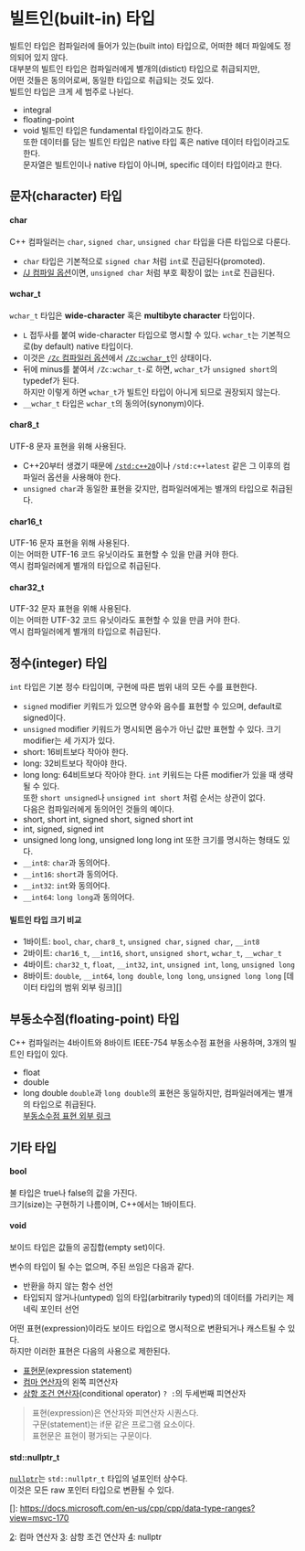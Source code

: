 # 빌트인(built-in) 타입
빌트인 타입은 컴파일러에 들어가 있는(built into) 타입으로, 어떠한 헤더 파일에도 정의되어 있지 않다.  
대부분의 빌트인 타입은 컴파일러에게 별개의(distict) 타입으로 취급되지만,  
어떤 것들은 동의어로써, 동일한 타입으로 취급되는 것도 있다.  
빌트인 타입은 크게 세 범주로 나뉜다.
- integral
- floating-point
- void
빌트인 타입은 fundamental 타입이라고도 한다.  
또한 데이터를 담는 빌트인 타입은 native 타입 혹은 native 데이터 타입이라고도 한다.  
문자열은 빌트인이나 native 타입이 아니며, specific 데이터 타입이라고 한다.

## 문자(character) 타입
#### char
C++ 컴파일러는 `char`, `signed char`, `unsigned char` 타입을 다른 타입으로 다룬다.
- `char` 타입은 기본적으로 `signed char` 처럼 `int`로 진급된다(promoted).
- [/J 컴파일 옵션][1]이면, `unsigned char` 처럼 부호 확장이 없는 `int`로 진급된다.
#### wchar_t
`wchar_t` 타입은 **wide-character** 혹은 **multibyte character** 타입이다.  
- `L` 접두사를 붙여 wide-character 타입으로 명시할 수 있다.
`wchar_t`는 기본적으로(by default) native 타입이다.
- 이것은 [`/Zc` 컴파일러 옵션][2]에서 [`/Zc:wchar_t`][3]인 상태이다.
- 뒤에 minus를 붙여서 `/Zc:wchar_t-`로 하면, `wchar_t`가 `unsigned short`의 typedef가 된다.  
하지만 이렇게 하면 `wchar_t`가 빌트인 타입이 아니게 되므로 권장되지 않는다.
- `__wchar_t` 타입은 `wchar_t`의 동의어(synonym)이다.
#### char8_t
UTF-8 문자 표현을 위해 사용된다.
- C++20부터 생겼기 때문에 [`/std:c++20`][4]이나 `/std:c++latest` 같은 그 이후의 컴파일러 옵션을 사용해야 한다.
- `unsigned char`과 동일한 표현을 갖지만, 컴파일러에게는 별개의 타입으로 취급된다.
#### char16_t
UTF-16 문자 표현을 위해 사용된다.  
이는 어떠한 UTF-16 코드 유닛이라도 표현할 수 있을 만큼 커야 한다.  
역시 컴파일러에게 별개의 타입으로 취급된다.
#### char32_t
UTF-32 문자 표현을 위해 사용된다.  
이는 어떠한 UTF-32 코드 유닛이라도 표현할 수 있을 만큼 커야 한다.  
역시 컴파일러에게 별개의 타입으로 취급된다.

## 정수(integer) 타입
`int` 타입은 기본 정수 타입이며, 구현에 따른 범위 내의 모든 수를 표현한다.  
- `signed` modifier 키워드가 있으면 양수와 음수를 표현할 수 있으며, default로 signed이다.
- `unsigned` modifier 키워드가 명시되면 음수가 아닌 값만 표현할 수 있다.
크기 modifier는 세 가지가 있다.
- short: 16비트보다 작아야 한다.
- long: 32비트보다 작아야 한다.
- long long: 64비트보다 작아야 한다.
`int` 키워드는 다른 modifier가 있을 때 생략될 수 있다.  
또한 `short unsigned`나 `unsigned int short` 처럼 순서는 상관이 없다.  
다음은 컴파일러에게 동의어인 것들의 예이다.
- short, short int, signed short, signed short int
- int, signed, signed int
- unsigned long long, unsigned long long int
또한 크기를 명시하는 형태도 있다.
- `__int8`: `char`과 동의어다.
- `__int16`: `short`과 동의어다.
- `__int32`: `int`와 동의어다.
- `__int64`: `long long`과 동의어다.

#### 빌트인 타입 크기 비교
- 1바이트: `bool`, `char`, `char8_t`, `unsigned char`, `signed char`, `__int8`
- 2바이트: `char16_t`, `__int16`, `short`, `unsigned short`, `wchar_t`, `__wchar_t`
- 4바이트: `char32_t`, `float`, `__int32`, `int`, `unsigned int`, `long`, `unsigned long`
- 8바이트: `double`, `__int64`, `long double`, `long long`, `unsigned long long`
[데이터 타입의 범위 외부 링크][] 

## 부동소수점(floating-point) 타입
C++ 컴파일러는 4바이트와 8바이트 IEEE-754 부동소수점 표현을 사용하며, 3개의 빌트인 타입이 있다.
- float
- double
- long double
`double`과 `long double`의 표현은 동일하지만, 컴파일러에게는 별개의 타입으로 취급된다.  
[부동소수점 표현 외부 링크][5]

## 기타 타입
#### bool
불 타입은 true나 false의 값을 가진다.  
크기(size)는 구현하기 나름이며, C++에서는 1바이트다.
#### void
보이드 타입은 값들의 공집합(empty set)이다.  

변수의 타입이 될 수는 없으며, 주된 쓰임은 다음과 같다.
- 반환을 하지 않는 함수 선언
- 타입되지 않거나(untyped) 임의 타입(arbitrarily typed)의 데이터를 가리키는 제네릭 포인터 선언

어떤 표현(expression)이라도 보이드 타입으로 명시적으로 변환되거나 캐스트될 수 있다.  
하지만 이러한 표현은 다음의 사용으로 제한된다.
- [표현문][1](expression statement)
- [컴마 연산자][2]의 왼쪽 피연산자
- [삼항 조건 연산자][3](conditional operator) `? :`의 두세번째 피연산자
> 표현(expression)은 연산자와 피연산자 시퀀스다.  
> 구문(statement)는 if문 같은 프로그램 요소이다.  
> 표현문은 표현이 평가되는 구문이다.
#### std::nullptr_t
[`nullptr`][4]는 `std::nullptr_t` 타입의 널포인터 상수다.  
이것은 모든 raw 포인터 타입으로 변환될 수 있다.



[1]: https://docs.microsoft.com/en-us/cpp/build/reference/j-default-char-type-is-unsigned?view=msvc-170
[2]: https://docs.microsoft.com/en-us/cpp/build/reference/zc-conformance?view=msvc-170
[3]: https://docs.microsoft.com/en-us/cpp/build/reference/zc-wchar-t-wchar-t-is-native-type?view=msvc-170
[4]: https://docs.microsoft.com/en-us/cpp/build/reference/std-specify-language-standard-version?view=msvc-170
[5]: https://docs.microsoft.com/en-us/cpp/build/ieee-floating-point-representation?view=msvc-170

[]: https://docs.microsoft.com/en-us/cpp/cpp/data-type-ranges?view=msvc-170

[1]: 표현문
[2]: 컴마 연산자
[3]: 삼항 조건 연산자
[4]: nullptr
